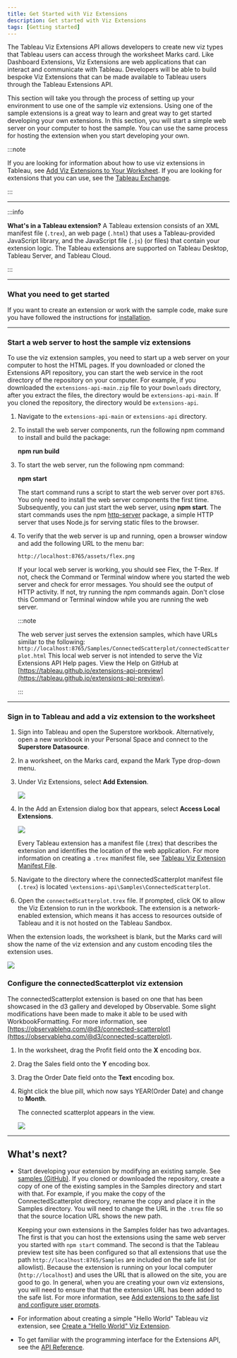 ```yaml
---
title: Get Started with Viz Extensions
description: Get started with Viz Extensions
tags: [Getting started]
---
```


The Tableau Viz Extensions API allows developers to create new viz types that Tableau users can access through the worksheet Marks card. Like Dashboard Extensions, Viz Extensions are web applications that can interact and communicate with Tableau. Developers will be able to build bespoke Viz Extensions that can be made available to Tableau users through the Tableau Extensions API.

This section will take you through the process of setting up your environment to use one of the sample viz extensions. Using one of the sample extensions is a great way to learn and great way to get started developing your own extensions. In this section, you will start a simple web server on your computer to host the sample. You can use the same process for hosting the extension when you start developing your own.

:::note

If you are looking for information about how to use viz extensions in Tableau, see [Add Viz Extensions to Your Worksheet](https://help.tableau.com/v0.0/pro/desktop/en-us/viz_extensions.htm). If you are looking for extensions that you can use, see the [Tableau Exchange](https://exchange.tableau.com/).

:::

----

:::info

**What's in a Tableau extension?**
A Tableau extension consists of an XML manifest file (`.trex`), an web page (`.html`) that uses a Tableau-provided JavaScript library, and the JavaScript file (`.js`) (or files) that contain your extension logic. The Tableau extensions are supported on Tableau Desktop, Tableau Server, and Tableau Cloud.

:::

---

### What you need to get started

If you want to create an extension or work with the sample code, make sure you have followed the instructions for [installation](../installation).

<!-- For the Viz Extension Developer Preview, use the Tableau preview test site:

* [https://us-west-2a.online.tableau.com/#/site/vizextensionspreview/home](https://us-west-2a.online.tableau.com/#/site/vizextensionspreview/home)

-->

<!--
To run extensions on Tableau Server or Tableau Cloud, support for extensions must be enabled, and depending upon the extension and the data access it requires, the extension might need to be added to the allowlist for the site. This requirement applies to both viz extensions and dashboard extensions. Viz extensions are controlled by the same settings as dashboard extensions. At the time of this preview, the documentation only refers to dashboard extensions. See
 [Manage Dashboard Extensions on Tableau Server](https://onlinehelp.tableau.com/current/server/en-us/dashboard_extensions_server.htm) or [Manage Dashboard Extensions on Tableau Cloud](https://onlinehelp.tableau.com/current/online/en-us/dashboard_extensions_server.htm) for more information.
 
-->
----

<!---

### Get the Tableau Extensions API SDK

You can get the Tableau Extensions API SDK in two ways. Clone the repository if you want to contribute to the open source project or keep current with the latest changes. Download the `.zip` file if you want to view the samples and work on your own.

* Open a terminal in the directory where you want to copy the Tableau Extensions SDK.  Then run the following command to clone
   the Tableau Extensions API git repository:

   HTTPS:

   `git clone https://github.com/tableau/extensions-api-preview.git`

   SSH:

   `git clone git@github.com:tableau/extensions-api-preview.git`

* Download the [Tableau Extensions API SDK (.zip file)](https://github.com/tableau/extensions-api-preview/archive/main.zip) and extract the files to your computer.

---

-->

### Start a web server to host the sample viz extensions

To use the viz extension samples, you need to start up a web server on your computer to host the HTML pages. If you downloaded or cloned the Extensions API repository, you can start the web service in the root directory of the repository on your computer. For example, if you downloaded the `extensions-api-main.zip` file to your `Downloads` directory, after you extract the files, the directory would be `extensions-api-main`. If you cloned the repository, the directory would be `extensions-api`.

1. Navigate to the `extensions-api-main` or `extensions-api` directory.

2. To install the web server components, run the following npm command to install and build the package:

   **npm run build**

3. To start the web server, run the following npm command:

   **npm start**

    The start command runs a script to start the web server over port `8765`. You only need to install the web server components the first time. Subsequently, you can just start the web server, using **npm start**.
    The start commands uses the npm [http-server](https://www.npmjs.com/package/http-server) package, a simple HTTP server that uses Node.js for serving static files to the browser.

4. To verify that the web server is up and running, open a browser window and add the following URL to the menu bar:

    `http://localhost:8765/assets/flex.png`

   If your local web server is working, you should see Flex, the T-Rex. If not, check the Command or Terminal window where you started the web server and check for error messages. You should see the output of HTTP activity. If not, try running the npm commands again. Don't close this Command or Terminal window while you are running the web server.

   :::note

   The web server just serves the extension samples, which have URLs similar to the following: `http://localhost:8765/Samples/ConnectedScatterplot/connectedScatterplot.html` This local web server is not intended to serve the Viz Extensions API Help pages. View the Help on GitHub at [https://tableau.github.io/extensions-api-preview](https://tableau.github.io/extensions-api-preview).

   :::

----

### Sign in to Tableau and add a viz extension to the worksheet

1. Sign into Tableau and open the Superstore workbook. Alternatively, open a new workbook in your Personal Space and connect to the **Superstore Datasource**.

1. In a worksheet, on the Marks card, expand the Mark Type drop-down menu.

1. Under Viz Extensions, select **Add Extension**.

   ![](../assets/viz_ext_marks_AddExt.png)

1. In the Add an Extension dialog box that appears, select **Access Local Extensions**.

   ![](../assets/viz_ext_addlocal.png)

    Every Tableau extension has a manifest file (.trex) that describes the extension and identifies the location of the web application. For more information on creating a `.trex` manifest file, see [Tableau Viz Extension Manifest File](./trex_viz_manifest).

1. Navigate to the directory where the connectedScatterplot manifest file (`.trex`) is located
`\extensions-api\Samples\ConnectedScatterplot`.

1. Open the `connectedScatterplot.trex` file. If prompted, click OK to allow the Viz Extension to run in the workbook. The extension is a network-enabled extension, which means it has access to resources outside of Tableau and it is not hosted on the Tableau Sandbox.

When the extension loads, the worksheet is blank, but the Marks card will show the name of the viz extension and any custom encoding tiles the extension uses.

   ![](../assets/viz_ext_marks_scatterplot.png)


### Configure the connectedScatterplot viz extension

The connectedScatterplot extension is based on one that has been showcased in the d3 gallery and developed by Observable.
Some slight modifications have been made to make it able to be used with WorkbookFormatting. For more information, see [https://observablehq.com/@d3/connected-scatterplot](https://observablehq.com/@d3/connected-scatterplot).


1. In the worksheet, drag the Profit field onto the **X** encoding box.

1. Drag the Sales field onto the **Y** encoding box.

1. Drag the Order Date field onto the **Text** encoding box.

1. Right click the blue pill, which now says YEAR(Order Date) and change to **Month**.


   The connected scatterplot appears in the view.



   ![](../assets/connectedScatterplot.png)


----
  
## What's next?

* Start developing your extension by modifying an existing sample. See [samples (GitHub)](https://github.com/tableau/extensions-api-preview/tree/main/Samples/). If you cloned or downloaded the repository, create a copy of one of the existing samples in the Samples directory and start with that. For example, if you make the copy of the ConnectedScatterplot directory, rename the copy and place it in the Samples directory. You will need to change the URL in the `.trex` file so that the source location URL shows the new path.

   Keeping your own extensions in the Samples folder has two advantages. The first is that you can host the extensions using the same web server you started with `npm start` command. The second is that the Tableau preview test site has been configured so that all extensions that use the path `http://localhost:8765/Samples` are included on the safe list (or allowlist). Because the extension is running on your local computer (`http://localhost`) and uses the URL that is allowed on the site, you are good to go. In general, when you are creating your own viz extensions, you will need to ensure that that the extension URL has been added to the safe list. For more information, see [Add extensions to the safe list and configure user prompts](https://help.tableau.com/current/online/en-us/dashboard_extensions_server.htm#add-extensions-to-the-safe-list-and-configure-user-prompts).

* For information about creating a simple "Hello World" Tableau viz extension, see [Create a "Hello World" Viz Extension](./trex_viz_create).

* To get familiar with the programming interface for the Extensions API, see the <a href="https://tableau.github.io/extensions-api-preview/docs/index.html" target="_blank">API Reference</a>.
